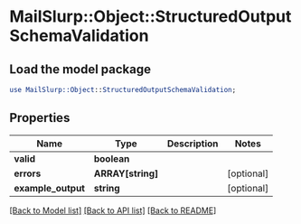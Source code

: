 # MailSlurp::Object::StructuredOutputSchemaValidation

## Load the model package
```perl
use MailSlurp::Object::StructuredOutputSchemaValidation;
```

## Properties
Name | Type | Description | Notes
------------ | ------------- | ------------- | -------------
**valid** | **boolean** |  | 
**errors** | **ARRAY[string]** |  | [optional] 
**example_output** | **string** |  | [optional] 

[[Back to Model list]](../README#documentation-for-models) [[Back to API list]](../README#documentation-for-api-endpoints) [[Back to README]](../README)


